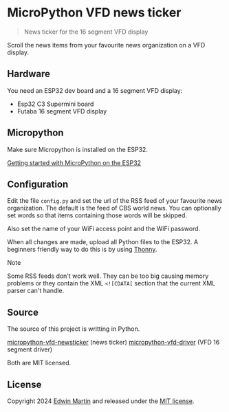 # MicroPython VFD news ticker

>News ticker for the 16 segment VFD display

Scroll the news items from your favourite news organization on a VFD display.

## Hardware

You need an ESP32 dev board and a 16 segment VFD display:

- Esp32 C3 Supermini board
- Futaba 16 segment VFD display

## Micropython

Make sure Micropython is installed on the ESP32.

[Getting started with MicroPython on the ESP32](https://docs.micropython.org/en/latest/esp32/tutorial/intro.html)

## Configuration

Edit the file `config.py` and set the url of the RSS feed of your favourite news organization.
The default is the feed of CBS world news.
You can optionally set words so that items containing those words will be skipped.

Also set the name of your WiFi access point and the WiFi password.

When all changes are made, upload all Python files to the ESP32.
A beginners friendly way to do this is by using [Thonny](https://thonny.org/).

> [!NOTE]  
> Some RSS feeds don't work well. They can be too big causing memory problems
> or they contain the XML `<![CDATA[` section that the current XML parser can't handle.

## Source

The source of this project is writting in Python.

[micropython-vfd-newsticker](https://github.com/edwinm/micropython-vfd-newsticker) (news ticker)
[micropython-vfd-driver](https://github.com/edwinm/micropython-vfd-driver) (VFD 16 segment driver)

Both are MIT licensed.

## License

Copyright 2024 [Edwin Martin](https://bitstorm.org/) and released under the [MIT license](LICENSE).
